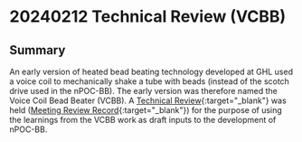 # 20240212 Technical Review (VCBB)

## Summary

An early version of heated bead beating technology developed at GHL used a voice coil to mechanically shake a tube with beads (instead of the scotch drive used in the nPOC-BB). The early version was therefore named the Voice Coil Bead Beater (VCBB). A [Technical Review](../reviews/20240212%20TR%20NAATOS%20v1%20VCBB%20Technical%20Review.pdf){:target="_blank"} was held ([Meeting Review Record](../reviews/20240214%20MRR%20NAATOS%20v1%20VCBB%20Handoff.pdf){:target="_blank"}) for the purpose of using the learnings from the VCBB work as draft inputs to the development of nPOC-BB.
